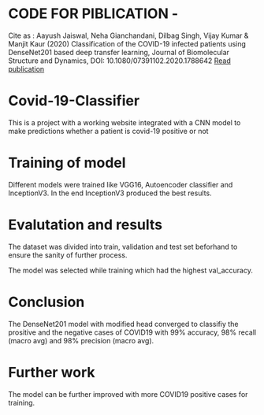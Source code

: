 # CODE FOR PIBLICATION -
Cite as : Aayush Jaiswal, Neha Gianchandani, Dilbag Singh, Vijay Kumar & Manjit Kaur (2020) Classification of the COVID-19 infected patients using DenseNet201 based deep transfer learning, Journal of Biomolecular Structure and Dynamics, DOI: 10.1080/07391102.2020.1788642
[Read publication](https://www.tandfonline.com/doi/full/10.1080/07391102.2020.1788642)

# Covid-19-Classifier
This is a project with a working website integrated with a CNN model to make predictions whether a patient is covid-19 positive or not
# Training of model
Different models were trained like VGG16, Autoencoder classifier and InceptionV3. In the end InceptionV3 produced the best results.
# Evalutation and results
The dataset was divided into train, validation and test set beforhand to ensure the sanity of further process.

The model was selected while training which had the highest val_accuracy.

# Conclusion
The DenseNet201 model with modified head converged to classifiy the prositive and the negative cases of COVID19 with 99% accuracy, 98% recall (macro avg) and 98% precision (macro avg).

# Further work
The model can be further improved with more COVID19 positive cases for training.
